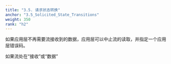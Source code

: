 ```yaml
---
title: "3.5. 请求状态转换"
anchor: "3.5_Solicited_State_Transitions"
weight: 350
rank: "h2"
---
```


如果应用层不再需要流接收到的数据，应用层可以中止流的读取，并指定一个应用层错误码。

如果流处在“接收”或“数据”